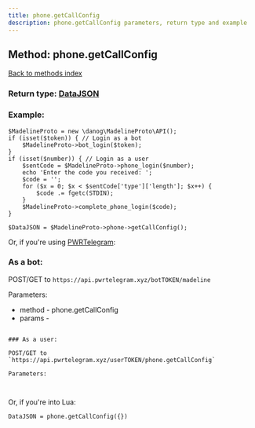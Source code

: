 ```yaml
---
title: phone.getCallConfig
description: phone.getCallConfig parameters, return type and example
---
```

## Method: phone.getCallConfig  
[Back to methods index](index.md)




### Return type: [DataJSON](../types/DataJSON.md)

### Example:


```
$MadelineProto = new \danog\MadelineProto\API();
if (isset($token)) { // Login as a bot
    $MadelineProto->bot_login($token);
}
if (isset($number)) { // Login as a user
    $sentCode = $MadelineProto->phone_login($number);
    echo 'Enter the code you received: ';
    $code = '';
    for ($x = 0; $x < $sentCode['type']['length']; $x++) {
        $code .= fgetc(STDIN);
    }
    $MadelineProto->complete_phone_login($code);
}

$DataJSON = $MadelineProto->phone->getCallConfig();
```

Or, if you're using [PWRTelegram](https://pwrtelegram.xyz):

### As a bot:

POST/GET to `https://api.pwrtelegram.xyz/botTOKEN/madeline`

Parameters:

* method - phone.getCallConfig
* params - 

```

### As a user:

POST/GET to `https://api.pwrtelegram.xyz/userTOKEN/phone.getCallConfig`

Parameters:



```

Or, if you're into Lua:

```
DataJSON = phone.getCallConfig({})
```

